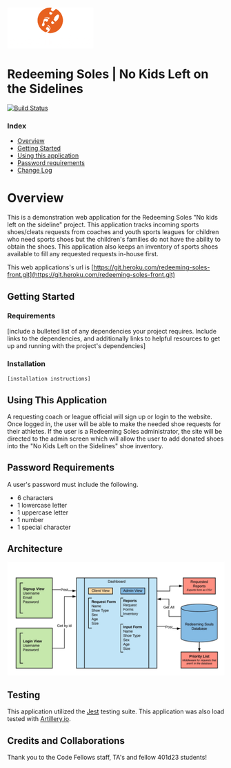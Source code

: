 ![redeeming soles logo image](assets/logo__white_200w.png)

# Redeeming Soles | No Kids Left on the Sidelines

[![Build Status](https://travis-ci.org/RedeemingSoles/front-end.svg?branch=staging)](https://travis-ci.org/RedeemingSoles/front-end)

### Index
- [Overview](#overview)
- [Getting Started](#getting-started)
- [Using this application](#using-this-application)
- [Password requirements](#password-requirements)
- [Change Log](#change-log)

# Overview
This is a demonstration web application for the Redeeming Soles "No kids left on the sideline" 
project.  This application tracks incoming sports shoes/cleats requests from coaches and youth 
sports leagues for children who need sports shoes but the children's families do not have the 
ability to obtain the shoes.  This application also keeps an inventory of sports shoes available
to fill any requested requests in-house first.

This web applications's url is [https://git.heroku.com/redeeming-soles-front.git](https://git.heroku.com/redeeming-soles-front.git)

## Getting Started
### Requirements
[include a bulleted list of any dependencies your project requires. Include links to the dependencies, and additionally links to helpful resources to get up and running with the project's dependencies]

### Installation
```````
[installation instructions]
```````


## Using This Application
A requesting coach or league official will sign up or login to the website.  Once logged in, the 
user will be able to make the needed shoe requests for their athletes.  If the user is a 
Redeeming Soles administrator, the site will be directed to the admin screen which will allow the
 user to add donated shoes into the "No Kids Left on the Sidelines" shoe inventory.

## Password Requirements
A user's password must include the following. 
- 6 characters
- 1 lowercase letter
- 1 uppercase letter
- 1 number
- 1 special character

## Architecture
![redeeming soles story board image](assets/redeeming-soles-story-board.jpeg)

## Testing
This application utilized the [Jest](https://facebook.github.io/jest/en/) testing suite.  This 
application was also load tested with [Artillery.io](https://artillery.io/).

## Credits and Collaborations
Thank you to the Code Fellows staff, TA's and fellow 401d23 students!